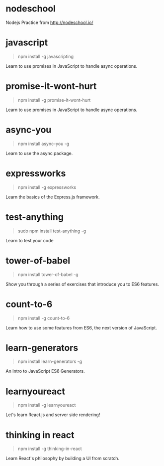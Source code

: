 # nodeschool
Nodejs Practice from http://nodeschool.io/

# javascript
> npm install -g javascripting

Learn to use promises in JavaScript to handle async operations.


# promise-it-wont-hurt
> npm install -g promise-it-wont-hurt

Learn to use promises in JavaScript to handle async operations.


# async-you
> npm install async-you -g

Learn to use the async package.


# expressworks
> npm install -g expressworks

Learn the basics of the Express.js framework.


# test-anything
> sudo npm install test-anything -g

Learn to test your code


# tower-of-babel
> npm install tower-of-babel -g

Show you through a series of exercises that introduce you to ES6 features.


# count-to-6
> npm install -g count-to-6

Learn how to use some features from ES6, the next version of JavaScript.

# learn-generators
> npm install learn-generators -g

An Intro to JavaScript ES6 Generators.


# learnyoureact
> npm install -g learnyoureact

Let's learn React.js and server side rendering!


# thinking in react
> npm install -g thinking-in-react

Learn React's philosophy by building a UI from scratch.
